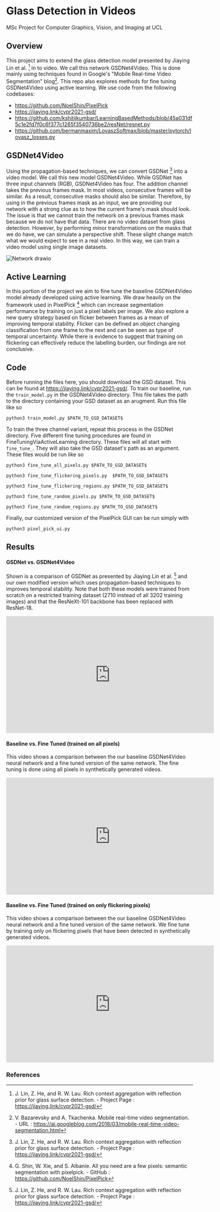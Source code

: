 # Glass Detection in Videos

MSc Project for Computer Graphics, Vision, and Imaging at UCL

## Overview

This project aims to extend the glass detection model presented by Jiaying Lin et al. [^1] in to video.  We call this network GSDNet4Video.  This is done mainly using techniques found in Google's "Mobile Real-time Video Segmentation" blog[^2].  This repo also explores methods for fine tuning GSDNet4Video using active learning. We use code from the following codebases:
- https://github.com/NoelShin/PixelPick
- https://jiaying.link/cvpr2021-gsd/
- https://github.com/kshitijkumbar/LearningBasedMethods/blob/45a031df5c1e2fd7f0c6f377c1265f3540736be2/resNet/resnet.py
- https://github.com/bermanmaxim/LovaszSoftmax/blob/master/pytorch/lovasz_losses.py

## GSDNet4Video

Using the propagation-based techniques, we can convert GSDNet [^1] into a video model.  We call this new model GSDNet4Video.  While GSDNet has three input channels (RGB), GSDNet4Video has four.  The addition channel takes the previous frames mask.  In most videos, consecutive frames will be similar.  As a result, consecutive masks should also be similar.  Therefore, by using in the previous frames mask as an input, we are providing our network with a strong clue as to how the current frame's mask should look.  The issue is that we cannot train the network on a previous frames mask because we do not have that data.  There are no video dataset from glass detection.  However, by performing minor transformations on the masks that we do have, we can simulate a perspective shift. These slight change match what we would expect to see in a real video.  In this way, we can train a video model using single image datasets.

![Network drawio](https://user-images.githubusercontent.com/60523103/188334935-03532005-bb17-49d4-8309-1119bc8af6fd.png)

## Active Learning
In this portion of the project we aim to fine tune the baseline GSDNet4Video model already developed using active learning.  We draw heavily on the framework used in PixelPick [^3] which can increase segmentation performance by training on just a pixel labels per image.  We also explore a new query strategy based on flicker between frames as a mean of improving temporal stability.  Flicker can be defined an object changing classification from one frame to the next and can be seen as type of temporal uncertainty.  While there is evidence to suggest that training on flickering can effectively reduce the labelling burden, our findings are not conclusive. 

## Code

Before running the files here, you should download the GSD dataset.  This can be found at https://jiaying.link/cvpr2021-gsd/.  To train our baseline, run the `train_model.py` in the GSDNet4Video directory.  This file takes the path to the directory containing your GSD dataset as an arugment.  Run this file like so

```
python3 train_model.py $PATH_TO_GSD_DATASET$
```

To train the three channel variant, repeat this process in the GSDNet directory.  Five different fine tuning procedures are found in FineTuningViaActiveLearning directory.  These files will all start with `fine_tune_`.  They will also take the GSD dataset's path as an argument.  These files would be run like so

```
python3 fine_tune_all_pixels.py $PATH_TO_GSD_DATASET$

python3 fine_tune_flickering_pixels.py  $PATH_TO_GSD_DATASET$

python3 fine_tune_flickering_regions.py $PATH_TO_GSD_DATASET$

python3 fine_tune_random_pixels.py $PATH_TO_GSD_DATASET$

python3 fine_tune_random_regions.py $PATH_TO_GSD_DATASET$
```

Finally, our customized version of the PixelPick GUI can be run simply with

```
python3 pixel_pick_ui.py
```
## Results

#### GSDNet vs. GSDNet4Video

Shown is a comparison of GSDNet as presented by Jiaying Lin et al. [^1] and our own modified version which uses propagation-based techniques to improves temporal stability.  Note that both these models were trained from scratch on a restricted training dataset (2710 instead of all  3202 training images) and that the ResNeXt-101 backbone has been replaced with ResNet-18.

<iframe width="560" height="315" src="https://www.youtube.com/embed/SYh0NOeJ81w" title="YouTube video player" frameborder="0" allow="accelerometer; autoplay; clipboard-write; encrypted-media; gyroscope; picture-in-picture" allowfullscreen></iframe>

#### Baseline vs. Fine Tuned (trained on all pixels)

This video shows a comparison between the our baseline GSDNet4Video neural network and a fine tuned version of the same network.   The fine tuning is done using all pixels in synthetically generated videos.

<iframe width="560" height="315" src="https://www.youtube.com/embed/ZS90ZS_6w4M" title="YouTube video player" frameborder="0" allow="accelerometer; autoplay; clipboard-write; encrypted-media; gyroscope; picture-in-picture" allowfullscreen></iframe>

#### Baseline vs. Fine Tuned (trained on only flickering pixels)

This video shows a comparison between the our baseline GSDNet4Video neural network and a fine tuned version of the same network.   We fine tune by training only on flickering pixels that have been detected in synthetically generated videos.

<iframe width="560" height="315" src="https://www.youtube.com/embed/UCVzW0wkBcQ" title="YouTube video player" frameborder="0" allow="accelerometer; autoplay; clipboard-write; encrypted-media; gyroscope; picture-in-picture" allowfullscreen></iframe>



### References

[^1]: J. Lin, Z. He, and R. W. Lau. Rich context aggregation with reflection prior for glass surface detection. - Project Page : https://jiaying.link/cvpr2021-gsd/
[^2]: V. Bazarevsky and A. Tkachenka. Mobile real-time video segmentation. - URL : https://ai.googleblog.com/2018/03/mobile-real-time-video-segmentation.html
[^3]: G. Shin, W. Xie, and S. Albanie. All you need are a few pixels: semantic segmentation with pixelpick. - GitHub : https://github.com/NoelShin/PixelPick
